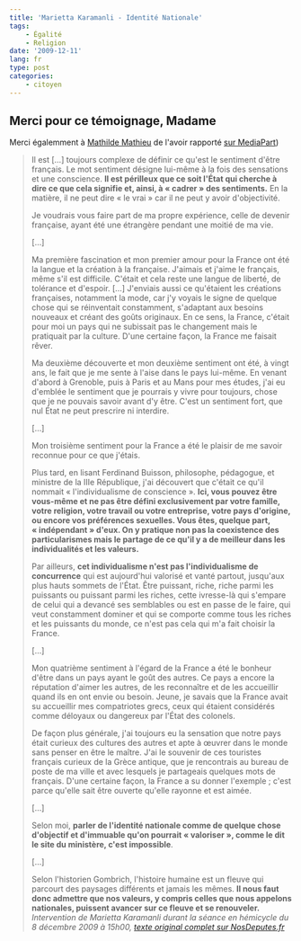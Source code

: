 ```yaml
---
title: 'Marietta Karamanli - Identité Nationale'
tags:
    - Égalité
    - Religion
date: '2009-12-11'
lang: fr
type: post
categories:
    - citoyen
---
```


## Merci pour ce témoignage, Madame

Merci égalemment  à [Mathilde Mathieu](http://blogs.mediapart.fr/blog/mathilde-mathieu) de l'avoir rapporté [sur MediaPart](http://blogs.mediapart.fr/blog/mathilde-mathieu/111209/moi-deputee-francaise-etrangere-pendant-la-moitie-de-ma-vie))

<!-- more -->

> Il est […] toujours complexe de définir ce qu'est le sentiment d'être français. Le mot sentiment désigne lui-même à la fois des sensations et une conscience. **Il est périlleux que ce soit l'État qui cherche à dire ce que cela signifie et, ainsi, à «&nbsp;cadrer&nbsp;» des sentiments.** En la matière, il ne peut dire «&nbsp;le vrai&nbsp;» car il ne peut y avoir d'objectivité.  
>
> Je voudrais vous faire part de ma propre expérience, celle de devenir française, ayant été une étrangère pendant une moitié de ma vie.  
>
> […]  
>
> Ma première fascination et mon premier amour pour la France ont été la langue et la création à la française. J'aimais et j'aime le français, même s'il est difficile. C'était et cela reste une langue de liberté, de tolérance et d'espoir. […] J'enviais aussi ce qu'étaient les créations françaises, notamment la mode, car j'y voyais le signe de quelque chose qui se réinventait constamment, s'adaptant aux besoins nouveaux et créant des goûts originaux. En ce sens, la France, c'était pour moi un pays qui ne subissait pas le changement mais le pratiquait par la culture. D'une certaine façon, la France me faisait rêver.  
>
> Ma deuxième découverte et mon deuxième sentiment ont été, à vingt ans, le fait que je me sente à l'aise dans le pays lui-même. En venant d'abord à Grenoble, puis à Paris et au Mans pour mes études, j'ai eu d'emblée le sentiment que je pourrais y vivre pour toujours, chose que je ne pouvais savoir avant d'y être. C'est un sentiment fort, que nul État ne peut prescrire ni interdire.  
>
> […]  
>
> Mon troisième sentiment pour la France a été le plaisir de me savoir reconnue pour ce que j'étais.  
>
> Plus tard, en lisant Ferdinand Buisson, philosophe, pédagogue, et ministre de la IIIe République, j'ai découvert que c'était ce qu'il nommait «&nbsp;l'individualisme de conscience&nbsp;». **Ici, vous pouvez être vous-même et ne pas être défini exclusivement par votre famille, votre religion, votre travail ou votre entreprise, votre pays d'origine, ou encore vos préférences sexuelles. Vous êtes, quelque part, «&nbsp;indépendant&nbsp;» d'eux. On y pratique non pas la coexistence des particularismes mais le partage de ce qu'il y a de meilleur dans les individualités et les valeurs.**  
>
> Par ailleurs, **cet individualisme n'est pas l'individualisme de concurrence** qui est aujourd'hui valorisé et vanté partout, jusqu'aux plus hauts sommets de l'État. Être puissant, riche, riche parmi les puissants ou puissant parmi les riches, cette ivresse-là qui s'empare de celui qui a devancé ses semblables ou est en passe de le faire, qui veut constamment dominer et qui se comporte comme tous les riches et les puissants du monde, ce n'est pas cela qui m'a fait choisir la France.  
>
> […]  
>
> Mon quatrième sentiment à l'égard de la France a été le bonheur d'être dans un pays ayant le goût des autres. Ce pays a encore la réputation d'aimer les autres, de les reconnaître et de les accueillir quand ils en ont envie ou besoin. Jeune, je savais que la France avait su accueillir mes compatriotes grecs, ceux qui étaient considérés comme déloyaux ou dangereux par l'État des colonels.  
>
> De façon plus générale, j'ai toujours eu la sensation que notre pays était curieux des cultures des autres et apte à œuvrer dans le monde sans penser en être le maître. J'ai le souvenir de ces touristes français curieux de la Grèce antique, que je rencontrais au bureau de poste de ma ville et avec lesquels je partageais quelques mots de français. D'une certaine façon, la France a su donner l'exemple ; c'est parce qu'elle sait être ouverte qu'elle rayonne et est aimée.  
>
> […]  
>
> Selon moi, **parler de l'identité nationale comme de quelque chose d'objectif et d'immuable qu'on pourrait «&nbsp;valoriser&nbsp;», comme le dit le site du ministère, c'est impossible**.  
>
> […]  
>
> Selon l'historien Gombrich, l'histoire humaine est un fleuve qui parcourt des paysages différents et jamais les mêmes. **Il nous faut donc admettre que nos valeurs, y compris celles que nous appelons nationales, puissent avancer sur ce fleuve et se renouveler.**  
> <cite>Intervention de Marietta Karamanli durant la séance en hémicycle du 8 décembre 2009 à 15h00, [texte original complet sur NosDeputes.fr](http://2007-2012.nosdeputes.fr/seance/3100)</cite>
